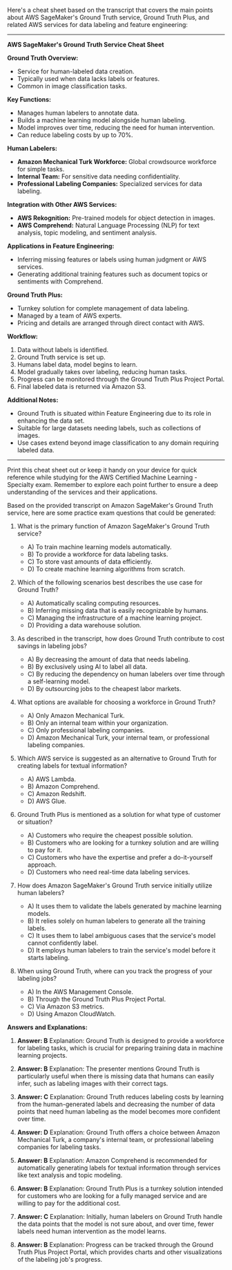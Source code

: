 Here's a cheat sheet based on the transcript that covers the main points about AWS SageMaker's Ground Truth service, Ground Truth Plus, and related AWS services for data labeling and feature engineering:

---

**AWS SageMaker's Ground Truth Service Cheat Sheet**

**Ground Truth Overview:**
- Service for human-labeled data creation.
- Typically used when data lacks labels or features.
- Common in image classification tasks.

**Key Functions:**
- Manages human labelers to annotate data.
- Builds a machine learning model alongside human labeling.
- Model improves over time, reducing the need for human intervention.
- Can reduce labeling costs by up to 70%.

**Human Labelers:**
- **Amazon Mechanical Turk Workforce:** Global crowdsource workforce for simple tasks.
- **Internal Team:** For sensitive data needing confidentiality.
- **Professional Labeling Companies:** Specialized services for data labeling.

**Integration with Other AWS Services:**
- **AWS Rekognition:** Pre-trained models for object detection in images.
- **AWS Comprehend:** Natural Language Processing (NLP) for text analysis, topic modeling, and sentiment analysis.

**Applications in Feature Engineering:**
- Inferring missing features or labels using human judgment or AWS services.
- Generating additional training features such as document topics or sentiments with Comprehend.

**Ground Truth Plus:**
- Turnkey solution for complete management of data labeling.
- Managed by a team of AWS experts.
- Pricing and details are arranged through direct contact with AWS.

**Workflow:**
1. Data without labels is identified.
2. Ground Truth service is set up.
3. Humans label data, model begins to learn.
4. Model gradually takes over labeling, reducing human tasks.
5. Progress can be monitored through the Ground Truth Plus Project Portal.
6. Final labeled data is returned via Amazon S3.

**Additional Notes:**
- Ground Truth is situated within Feature Engineering due to its role in enhancing the data set.
- Suitable for large datasets needing labels, such as collections of images.
- Use cases extend beyond image classification to any domain requiring labeled data.

---

Print this cheat sheet out or keep it handy on your device for quick reference while studying for the AWS Certified Machine Learning - Specialty exam. Remember to explore each point further to ensure a deep understanding of the services and their applications.

Based on the provided transcript on Amazon SageMaker's Ground Truth service, here are some practice exam questions that could be generated:

1. What is the primary function of Amazon SageMaker's Ground Truth service?
   - A) To train machine learning models automatically.
   - B) To provide a workforce for data labeling tasks.
   - C) To store vast amounts of data efficiently.
   - D) To create machine learning algorithms from scratch.

2. Which of the following scenarios best describes the use case for Ground Truth?
   - A) Automatically scaling computing resources.
   - B) Inferring missing data that is easily recognizable by humans.
   - C) Managing the infrastructure of a machine learning project.
   - D) Providing a data warehouse solution.

3. As described in the transcript, how does Ground Truth contribute to cost savings in labeling jobs?
   - A) By decreasing the amount of data that needs labeling.
   - B) By exclusively using AI to label all data.
   - C) By reducing the dependency on human labelers over time through a self-learning model.
   - D) By outsourcing jobs to the cheapest labor markets.

4. What options are available for choosing a workforce in Ground Truth?
   - A) Only Amazon Mechanical Turk.
   - B) Only an internal team within your organization.
   - C) Only professional labeling companies.
   - D) Amazon Mechanical Turk, your internal team, or professional labeling companies.

5. Which AWS service is suggested as an alternative to Ground Truth for creating labels for textual information?
   - A) AWS Lambda.
   - B) Amazon Comprehend.
   - C) Amazon Redshift.
   - D) AWS Glue.

6. Ground Truth Plus is mentioned as a solution for what type of customer or situation?
   - A) Customers who require the cheapest possible solution.
   - B) Customers who are looking for a turnkey solution and are willing to pay for it.
   - C) Customers who have the expertise and prefer a do-it-yourself approach.
   - D) Customers who need real-time data labeling services.

7. How does Amazon SageMaker's Ground Truth service initially utilize human labelers?
   - A) It uses them to validate the labels generated by machine learning models.
   - B) It relies solely on human labelers to generate all the training labels.
   - C) It uses them to label ambiguous cases that the service's model cannot confidently label.
   - D) It employs human labelers to train the service's model before it starts labeling.

8. When using Ground Truth, where can you track the progress of your labeling jobs?
   - A) In the AWS Management Console.
   - B) Through the Ground Truth Plus Project Portal.
   - C) Via Amazon S3 metrics.
   - D) Using Amazon CloudWatch.

**Answers and Explanations:**

1. **Answer: B**
   Explanation: Ground Truth is designed to provide a workforce for labeling tasks, which is crucial for preparing training data in machine learning projects.

2. **Answer: B**
   Explanation: The presenter mentions Ground Truth is particularly useful when there is missing data that humans can easily infer, such as labeling images with their correct tags.

3. **Answer: C**
   Explanation: Ground Truth reduces labeling costs by learning from the human-generated labels and decreasing the number of data points that need human labeling as the model becomes more confident over time.

4. **Answer: D**
   Explanation: Ground Truth offers a choice between Amazon Mechanical Turk, a company's internal team, or professional labeling companies for labeling tasks.

5. **Answer: B**
   Explanation: Amazon Comprehend is recommended for automatically generating labels for textual information through services like text analysis and topic modeling.

6. **Answer: B**
   Explanation: Ground Truth Plus is a turnkey solution intended for customers who are looking for a fully managed service and are willing to pay for the additional cost.

7. **Answer: C**
   Explanation: Initially, human labelers on Ground Truth handle the data points that the model is not sure about, and over time, fewer labels need human intervention as the model learns.

8. **Answer: B**
   Explanation: Progress can be tracked through the Ground Truth Plus Project Portal, which provides charts and other visualizations of the labeling job's progress.
